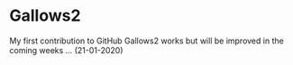 # Gallows2
My first contribution to GitHub
Gallows2 works but will be improved in the coming weeks ... (21-01-2020)
